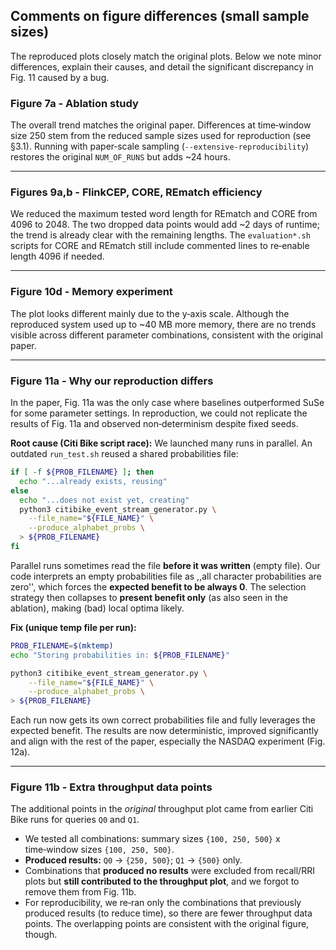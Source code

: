 ## Comments on figure differences (small sample sizes)

The reproduced plots closely match the original plots. Below we note minor differences, explain their causes, and detail the significant discrepancy in Fig. 11 caused by a bug.

### Figure 7a - Ablation study

The overall trend matches the original paper. Differences at time‑window size 250 stem from the reduced sample sizes used for reproduction (see §3.1). Running with paper‑scale sampling (`--extensive-reproducibility`) restores the original `NUM_OF_RUNS` but adds ~24 hours.

---

### Figures 9a,b - FlinkCEP, CORE, REmatch efficiency

We reduced the maximum tested word length for REmatch and CORE from 4096 to 2048. The two dropped data points would add ~2 days of runtime; the trend is already clear with the remaining lengths. The `evaluation*.sh` scripts for CORE and REmatch still include commented lines to re‑enable length 4096 if needed.

---

### Figure 10d - Memory experiment

The plot looks different mainly due to the y‑axis scale. Although the reproduced system used up to ~40 MB more memory, there are no trends visible across different parameter combinations, consistent with the original paper.

---

### Figure 11a - Why our reproduction differs

In the paper, Fig. 11a was the only case where baselines outperformed SuSe for some parameter settings. In reproduction, we could not replicate the results of Fig. 11a and observed non‑determinism despite fixed seeds.

**Root cause (Citi Bike script race):** We launched many runs in parallel. An outdated `run_test.sh` reused a shared probabilities file:

```bash
if [ -f ${PROB_FILENAME} ]; then
  echo "...already exists, reusing"
else
  echo "...does not exist yet, creating"
  python3 citibike_event_stream_generator.py \
    --file_name="${FILE_NAME}" \
    --produce_alphabet_probs \
  > ${PROB_FILENAME}
fi
```

Parallel runs sometimes read the file **before it was written** (empty file). Our code interprets an empty probabilities file as ,,all character probabilities are zero'', which forces the **expected benefit to be always 0**. The selection strategy then collapses to **present benefit only** (as also seen in the ablation), making (bad) local optima likely.

**Fix (unique temp file per run):**
```bash
PROB_FILENAME=$(mktemp)
echo "Storing probabilities in: ${PROB_FILENAME}"

python3 citibike_event_stream_generator.py \
    --file_name="${FILE_NAME}" \
    --produce_alphabet_probs \
> ${PROB_FILENAME}

```

Each run now gets its own correct probabilities file and fully leverages the expected benefit. The results are now deterministic, improved significantly and align with the rest of the paper, especially the NASDAQ experiment (Fig. 12a).

---

### Figure 11b - Extra throughput data points

The additional points in the *original* throughput plot came from earlier Citi Bike runs for queries `Q0` and `Q1`.

- We tested all combinations: summary sizes `{100, 250, 500}` x time‑window sizes `{100, 250, 500}`.
- **Produced results:** `Q0` -> `{250, 500}`; `Q1` -> `{500}` only.
- Combinations that **produced no results** were excluded from recall/RRI plots but **still contributed to the throughput plot**, and we forgot to remove them from Fig. 11b.
- For reproducibility, we re‑ran only the combinations that previously produced results (to reduce time), so there are fewer throughput data points. The overlapping points are consistent with the original figure, though.
